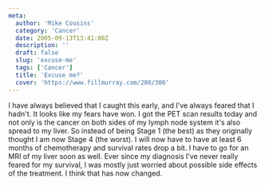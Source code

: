 ```yaml
---
meta:
  author: 'Mike Cousins'
  category: 'Cancer'
  date: 2005-09-13T13:41:00Z
  description: ''
  draft: false
  slug: 'excuse-me'
  tags: ['Cancer']
  title: 'Excuse me?'
  cover: 'https://www.fillmurray.com/200/300'
---
```


I have always believed that I caught this early, and I've always feared that I
hadn't. It looks like my fears have won. I got the PET scan results today and
not only is the cancer on both sides of my lymph node system it's also spread to
my liver. So instead of being Stage 1 (the best) as they originally thought I am
now Stage 4 (the worst). I will now have to have at least 6 months of
chemotherapy and survival rates drop a bit. I have to go for an MRI of my liver
soon as well. Ever since my diagnosis I've never really feared for my survival,
I was mostly just worried about possible side effects of the treatment. I think
that has now changed.
